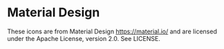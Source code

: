 # Material Design

These icons are from Material Design <https://material.io/> and are licensed
under the Apache License, version 2.0. See LICENSE.

